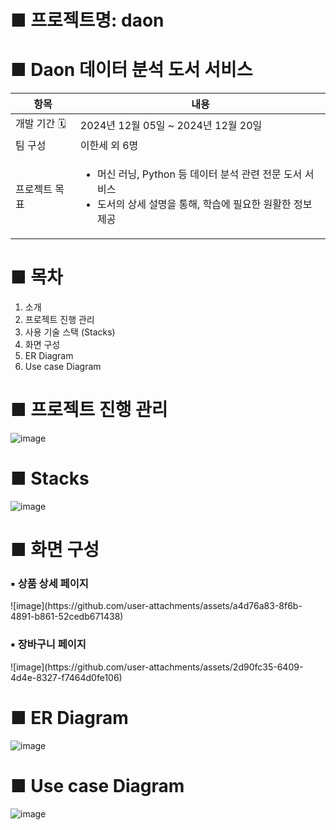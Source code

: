 # ■ 프로젝트명: daon

# ■ Daon 데이터 분석 도서 서비스 

<table>
  <thead>
    <tr>
      <th>항목</th>
      <th>내용</th>
    </tr>
  </thead>
  <tbody>
    <tr>
      <td>개발 기간 🗓️</td>
      <td>2024년 12월 05일 ~ 2024년 12월 20일</td>
    </tr>
    <tr>
      <td>팀 구성</td>
      <td>이한세 외 6명</td>
    </tr>
    <tr>
      <td>프로젝트 목표</td>
      <td>
        <ul>        
          <li>머신 러닝, Python 등 데이터 분석 관련 전문 도서 서비스 </li>  
          <li>도서의 상세 설명을 통해, 학습에 필요한 원활한 정보 제공 </li>
        </ul>
      </td>
    </tr>
  </tbody>
</table>

# ■ 목차 
  1. 소개
  2. 프로젝트 진행 관리
  2. 사용 기술 스택 (Stacks)
  3. 화면 구성
  4. ER Diagram
  5. Use case Diagram

# ■ 프로젝트 진행 관리 
![image](https://github.com/user-attachments/assets/7a387498-caf7-4d97-8169-2805c6f06ad8)



# ■ Stacks 
![image](https://github.com/user-attachments/assets/49acdfbd-33a6-41b8-a9c9-83a5575f6c94)


# ■ 화면 구성 

  <h3> ▪ 상품 상세 페이지</h3>
![image](https://github.com/user-attachments/assets/a4d76a83-8f6b-4891-b861-52cedb671438)



  <h3> ▪ 장바구니 페이지</h3>
![image](https://github.com/user-attachments/assets/2d90fc35-6409-4d4e-8327-f7464d0fe106)

<br>


# ■ ER Diagram

![image](https://github.com/user-attachments/assets/5df864e9-ffbd-4f08-bad8-929d116969a9)


# ■ Use case Diagram
![image](https://github.com/user-attachments/assets/1cfe5c52-55b0-480d-ba9a-af5a0d34685d)



